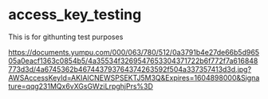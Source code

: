 # access_key_testing

This is for githunting test purposes

https://documents.yumpu.com/000/063/780/512/0a3791b4e27de66b5d96505a0eacf1363c0854b5/4a35534f3269547653304371722b6f772f7a616848773d3d/4a6745362b467443793764374263592f504a337357413d3d.jpg?AWSAccessKeyId=AKIAICNEWSPSEKTJ5M3Q&Expires=1604898000&Signature=qqg231MQx6vXGsGWziLrpghjPrs%3D
